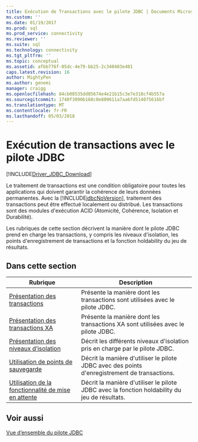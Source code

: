 ```yaml
---
title: Exécution de Transactions avec le pilote JDBC | Documents Microsoft
ms.custom: ''
ms.date: 01/19/2017
ms.prod: sql
ms.prod_service: connectivity
ms.reviewer: ''
ms.suite: sql
ms.technology: connectivity
ms.tgt_pltfrm: ''
ms.topic: conceptual
ms.assetid: afbb776f-05dc-4e79-bb25-2c340483e401
caps.latest.revision: 16
author: MightyPen
ms.author: genemi
manager: craigg
ms.openlocfilehash: 84cb08535dd85674e4e21b15c3e7e318cf4b557a
ms.sourcegitcommit: 1740f3090b168c0e809611a7aa6fd514075616bf
ms.translationtype: MT
ms.contentlocale: fr-FR
ms.lasthandoff: 05/03/2018
---
```

# <a name="performing-transactions-with-the-jdbc-driver"></a>Exécution de transactions avec le pilote JDBC
[!INCLUDE[Driver_JDBC_Download](../../includes/driver_jdbc_download.md)]

  Le traitement de transactions est une condition obligatoire pour toutes les applications qui doivent garantir la cohérence de leurs données permanentes. Avec la [!INCLUDE[jdbcNoVersion](../../includes/jdbcnoversion_md.md)], traitement des transactions peut être effectué localement ou distribué. Les transactions sont des modules d'exécution ACID (Atomicité, Cohérence, Isolation et Durabilité).  
  
 Les rubriques de cette section décrivent la manière dont le pilote JDBC prend en charge les transactions, y compris les niveaux d'isolation, les points d'enregistrement de transactions et la fonction holdability du jeu de résultats.  
  
## <a name="in-this-section"></a>Dans cette section  
  
|Rubrique| Description|  
|-----------|-----------------|  
|[Présentation des transactions](../../connect/jdbc/understanding-transactions.md)|Présente la manière dont les transactions sont utilisées avec le pilote JDBC.|  
|[Présentation des transactions XA](../../connect/jdbc/understanding-xa-transactions.md)|Présente la manière dont les transactions XA sont utilisées avec le pilote JDBC.|  
|[Présentation des niveaux d’isolation](../../connect/jdbc/understanding-isolation-levels.md)|Décrit les différents niveaux d'isolation pris en charge par le pilote JDBC.|  
|[Utilisation de points de sauvegarde](../../connect/jdbc/using-savepoints.md)|Décrit la manière d'utiliser le pilote JDBC avec des points d'enregistrement de transactions.|  
|[Utilisation de la fonctionnalité de mise en attente](../../connect/jdbc/using-holdability.md)|Décrit la manière d'utiliser le pilote JDBC avec la fonction holdability du jeu de résultats.|  
  
## <a name="see-also"></a>Voir aussi  
 [Vue d’ensemble du pilote JDBC](../../connect/jdbc/overview-of-the-jdbc-driver.md)  
  
  
